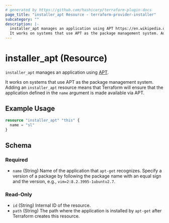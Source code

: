 ```yaml
---
# generated by https://github.com/hashicorp/terraform-plugin-docs
page_title: "installer_apt Resource - terraform-provider-installer"
subcategory: ""
description: |-
  installer_apt manages an application using APT https://en.wikipedia.org/wiki/APT_(software).
  It works on systems that use APT as the package management system. Adding an installer_apt resource means that Terraform will ensure that the application defined in the name argument is made available via APT.
---
```


# installer_apt (Resource)

`installer_apt` manages an application using [APT](https://en.wikipedia.org/wiki/APT_(software)).

It works on systems that use APT as the package management system. Adding an `installer_apt` resource means that Terraform will ensure that the application defined in the `name` argument is made available via APT.

## Example Usage

```terraform
resource "installer_apt" "this" {
  name = "sl"
}
```

<!-- schema generated by tfplugindocs -->
## Schema

### Required

- `name` (String) Name of the application that `apt-get` recognizes. Specify a version of a package by following the package name with an equal sign and the version, e.g., `vim=2:8.2.3995-1ubuntu2.7`.

### Read-Only

- `id` (String) Internal ID of the resource.
- `path` (String) The path where the application is installed by `apt-get` after Terraform creates this resource.
